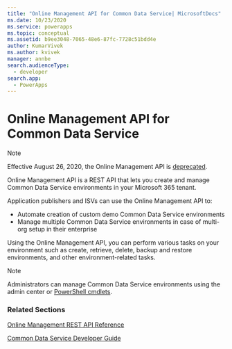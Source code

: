```yaml
---
title: "Online Management API for Common Data Service| MicrosoftDocs"
ms.date: 10/23/2020
ms.service: powerapps
ms.topic: conceptual
ms.assetid: b9ee3048-7065-48e6-87fc-7728c51bdd4e
author: KumarVivek
ms.author: kvivek
manager: annbe
search.audienceType: 
  - developer
search.app: 
  - PowerApps
---
```

# Online Management API for Common Data Service

> [!NOTE]
> Effective August 26, 2020, the Online Management API is [deprecated](/power-platform/important-changes-coming#online-management-api-powershell-module-and-rest-api-are-deprecated). 

Online Management API is a REST API that lets you create and manage Common Data Service environments in your Microsoft 365 tenant. 

Application publishers and ISVs can use the Online Management API to:
-  Automate creation of custom demo Common Data Service environments
-  Manage multiple Common Data Service environments in case of multi-org setup in their enterprise 

Using the Online Management API, you can perform various tasks on your environment such as create, retrieve, delete, backup and restore environments, and other environment-related tasks.

> [!NOTE]
> Administrators can manage Common Data Service environments using the admin center or [PowerShell cmdlets](/powershell/dynamics365/customer-engagement/overview#get-started-using-the-microsoftxrmonlinemanagementapi-module). 
  
### Related Sections  

[Online Management REST API Reference](/rest/api/admin.services.crm.dynamics.com)

[Common Data Service Developer Guide](/powerapps/developer/common-data-service/overview)
